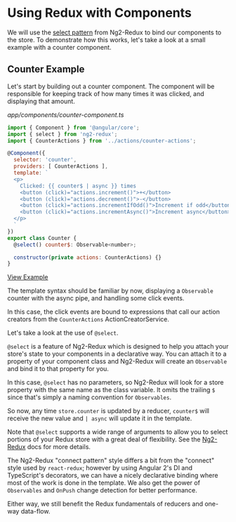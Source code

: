 # Using Redux with Components

We will use the
[select pattern](https://github.com/angular-redux/ng2-redux#the-select-pattern)
from Ng2-Redux to bind our components to the store. To demonstrate how this
works, let's take a look at a small example with a counter component.

## Counter Example

Let's start by building out a counter component. The component will be
responsible for keeping track of how many times it was clicked, and displaying
that amount.

_app/components/counter-component.ts_

```javascript
import { Component } from '@angular/core';
import { select } from 'ng2-redux';
import { CounterActions } from '../actions/counter-actions';

@Component({
  selector: 'counter',
  providers: [ CounterActions ],
  template: `
  <p>
    Clicked: {{ counter$ | async }} times
    <button (click)="actions.increment()">+</button>
    <button (click)="actions.decrement()">-</button>
    <button (click)="actions.incrementIfOdd()">Increment if odd</button>
    <button (click)="actions.incrementAsync()">Increment async</button>
  </p>
  `
})
export class Counter {
  @select() counter$: Observable<number>;

  constructor(private actions: CounterActions) {}
}
```

[View Example](https://plnkr.co/edit/NmxQEawemZsdrmj3LT9C?p=preview)

The template syntax should be familiar by now, displaying a `Observable` counter
with the async pipe, and handling some click events.

In this case, the click events are bound to expressions that call our action
creators from the `CounterActions` ActionCreatorService.

Let's take a look at the use of `@select`.

`@select` is a feature of Ng2-Redux which is designed to help you attach your
store's state to your components in a declarative way. You can attach it to a
property of your component class and Ng2-Redux will create an
`Observable` and bind it to that property for you.

In this case, `@select` has no parameters, so Ng2-Redux will look for a store
property with the same name as the class variable. It omits the trailing `$`
since that's simply a naming convention for `Observables`.

So now, any time `store.counter` is updated by a reducer, `counter$` will
receive the new value and `| async` will update it in the template.

Note that `@select` supports a wide range of arguments to allow you to select
portions of your Redux store with a great deal of flexibility. See the
[Ng2-Redux](https://github.com/angular-redux/ng2-redux#the-select-pattern) docs
for more details.

The Ng2-Redux "connect pattern" style differs a bit from the "connect"
style used by `react-redux`; however by using Angular 2's DI and TypeScript's
decorators, we can have a nicely declarative binding where most of the work is
done in the template. We also get the power of `Observables` and
`OnPush` change detection for better performance.

Either way, we still benefit the Redux fundamentals of reducers and one-way
data-flow.
